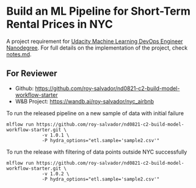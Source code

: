 # Build an ML Pipeline for Short-Term Rental Prices in NYC
A project requirement for [Udacity Machine Learning DevOps Engineer Nanodegree](https://www.udacity.com/course/machine-learning-dev-ops-engineer-nanodegree--nd0821). For full details on the implementation of the project, check [notes.md](notes.md).

## For Reviewer
* Github: https://github.com/roy-salvador/nd0821-c2-build-model-workflow-starter
* W&B Project: https://wandb.ai/roy-salvador/nyc_airbnb

To run the released pipeline on a new sample of data with initial failure
```
mlflow run https://github.com/roy-salvador/nd0821-c2-build-model-workflow-starter.git \
             -v 1.0.1 \
             -P hydra_options="etl.sample='sample2.csv'"
```
To run the release with filtering of data points outside NYC successfully
```
mlflow run https://github.com/roy-salvador/nd0821-c2-build-model-workflow-starter.git \
             -v 1.0.2 \
             -P hydra_options="etl.sample='sample2.csv'"
```
